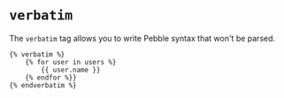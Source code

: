 # `verbatim`
The `verbatim` tag allows you to write Pebble syntax that won't be parsed.
```
{% verbatim %}
	{% for user in users %}
		{{ user.name }}
	{% endfor %}}
{% endverbatim %}
```